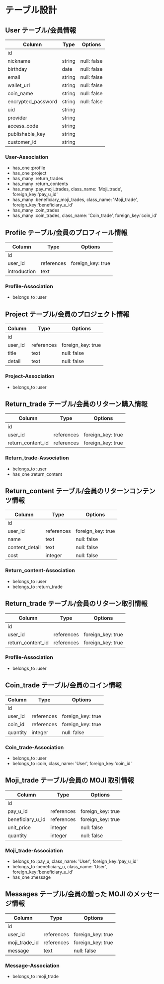# テーブル設計

## User テーブル/会員情報

| Column             | Type   | Options     |
| ------------------ | ------ | ----------- |
| id                 |        |             |
| nickname           | string | null: false |
| birthday           | date   | null: false |
| email              | string | null: false |
| wallet_url         | string | null: false |
| coin_name          | string | null: false |
| encrypted_password | string | null: false |
| uid                | string |             |
| provider           | string |             |
| access_code        | string |             |
| publishable_key    | string |             |
| customer_id        | string |             |

### User-Association

- has_one :profile
- has_one :project
- has_many :return_trades
- has_many :return_contents
  <!-- MOJI支払ユーザー/受取ユーザー -->
- has_many :pay_moji_trades, class_name: 'Moji_trade', foreign_key:'pay_u_id'
- has_many :beneficiary_moji_trades, class_name: 'Moji_trade', foreign_key:'beneficiary_u_id'
  <!-- COIN受取ユーザー/コイン持ち主ユーザー -->
- has_many :coin_trades
- has_many :coin_trades, class_name: 'Coin_trade', foreign_key:'coin_id'

## Profile テーブル/会員のプロフィール情報

| Column       | Type       | Options           |
| ------------ | ---------- | ----------------- |
| id           |            |                   |
| user_id      | references | foreign_key: true |
| introduction | text       |                   |

### Profile-Association

- belongs_to :user

## Project テーブル/会員のプロジェクト情報

| Column  | Type       | Options           |
| ------- | ---------- | ----------------- |
| id      |            |                   |
| user_id | references | foreign_key: true |
| title   | text       | null: false       |
| detail  | text       | null: false       |

### Project-Association

- belongs_to :user

## Return_trade テーブル/会員のリターン購入情報

| Column            | Type       | Options           |
| ----------------- | ---------- | ----------------- |
| id                |            |                   |
| user_id           | references | foreign_key: true |
| return_content_id | references | foreign_key: true |

### Return_trade-Association

- belongs_to :user
- has_one :return_content

## Return_content テーブル/会員のリターンコンテンツ情報

| Column         | Type       | Options           |
| -------------- | ---------- | ----------------- |
| id             |            |                   |
| user_id        | references | foreign_key: true |
| name           | text       | null: false       |
| content_detail | text       | null: false       |
| cost           | integer    | null: false       |

### Return_content-Association

- belongs_to :user
- belongs_to :return_trade

## Return_trade テーブル/会員のリターン取引情報

| Column            | Type       | Options           |
| ----------------- | ---------- | ----------------- |
| id                |            |                   |
| user_id           | references | foreign_key: true |
| return_content_id | references | foreign_key: true |

### Profile-Association

- belongs_to :user

## Coin_trade テーブル/会員のコイン情報

| Column   | Type       | Options           |
| -------- | ---------- | ----------------- |
| id       |            |                   |
| user_id  | references | foreign_key: true |
| coin_id  | references | foreign_key: true |
| quantity | integer    | null: false       |

### Coin_trade-Association

- belongs_to :user
- belongs_to :coin, class_name: 'User', foreign_key:'coin_id'

## Moji_trade テーブル/会員の MOJI 取引情報

| Column           | Type       | Options           |
| ---------------- | ---------- | ----------------- |
| id               |            |                   |
| pay_u_id         | references | foreign_key: true |
| beneficiary_u_id | references | foreign_key: true |
| unit_price       | integer    | null: false       |
| quantity         | integer    | null: false       |

### Moji_trade-Association

- belongs_to :pay_u, class_name: 'User', foreign_key:'pay_u_id'
- belongs_to :beneficiary_u, class_name: 'User', foreign_key:'beneficiary_u_id'
- has_one :message

## Messages テーブル/会員の贈った MOJI のメッセージ情報

| Column        | Type       | Options           |
| ------------- | ---------- | ----------------- |
| id            |            |                   |
| user_id       | references | foreign_key: true |
| moji_trade_id | references | foreign_key: true |
| message       | text       | null: false       |

### Message-Association

- belongs_to :moji_trade
